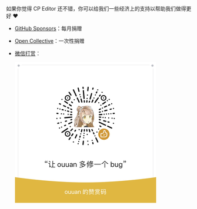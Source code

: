 如果你觉得 CP Editor 还不错，你可以给我们一些经济上的支持以帮助我们做得更好 ❤️️

-   [GitHub Sponsors](https://github.com/sponsors/cpeditor)：每月捐赠

-   [Open Collective](https://opencollective.com/cpeditor)：一次性捐赠

-   [微信打赏](https://ouuan.github.io/about#donate)：

    ![赞赏码](resources/donate/wechat-donate.png)
